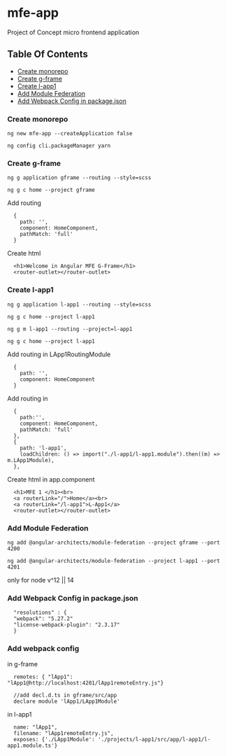 # mfe-app

Project of Concept micro frontend application 

## Table Of Contents

* [Create monorepo](#create-monorepo)
* [Create g-frame](#create-gframe)
* [Create l-app1](#create-lapp1)
* [Add Module Federation](#add-mod-fed)
* [Add Webpack Config in package.json](#add-webpack-config-in-packagejson)
### Create monorepo <a name="create-monorepo"></a>
  `ng new mfe-app --createApplication false`
  
  `ng config cli.packageManager yarn`

### Create g-frame <a name="create-gframe"></a>
  `ng g application gframe --routing --style=scss`
  
  `ng g c home --project gframe`

Add routing
  ```json5
    {
      path: '',
      component: HomeComponent,
      pathMatch: 'full'
    }
  ```

Create html
  ```angular2html
    <h1>Welcome in Angular MFE G-Frame</h1>
    <router-outlet></router-outlet>
  ```

### Create l-app1 <a name="create-lapp1"></a>
  `ng g application l-app1 --routing --style=scss`
  
  `ng g c home --project l-app1` 
  
  `ng g m l-app1 --routing --project=l-app1`
  
  `ng g c home --project l-app1`

Add routing in LApp1RoutingModule 
  ```json5
    {
      path: '',
      component: HomeComponent
    }
  ```
  
Add routing in 
  ```json5
    {
      path:'',
      component: HomeComponent,
      pathMatch: 'full'
    },
    {
      path: 'l-app1',
      loadChildren: () => import("./l-app1/l-app1.module").then((m) => m.LApp1Module),
    },
  ```

Create html in app.component
  ```angular2html
    <h1>MFE 1 </h1><br>
    <a routerLink="/">Home</a><br>
    <a routerLink="/l-app1">L-App1</a>
    <router-outlet></router-outlet>
  ```

### Add Module Federation <a name="add-mod-fed"></a>
  `ng add @angular-architects/module-federation --project gframe --port 4200` 
  
  `ng add @angular-architects/module-federation --project l-app1 --port 4201`   
  
  only for node v^12 || 14
  
### Add Webpack Config in package.json <a name="add-webpack-config-in-packagejson"></a>
  ```json5
    "resolutions" : {
    "webpack": "5.27.2"
    "license-webpack-plugin": "2.3.17"
    }
  ```

### Add webpack config
in g-frame
```json5
  remotes: { "lApp1": "lApp1@http://localhost:4201/lApp1remoteEntry.js"}
```
```json5
  //add decl.d.ts in gframe/src/app
  declare module 'lApp1/LApp1Module'
```

in l-app1
```json5
  name: "lApp1",
  filename: "lApp1remoteEntry.js",
  exposes: {'./LApp1Module': './projects/l-app1/src/app/l-app1/l-app1.module.ts'}
```


  
